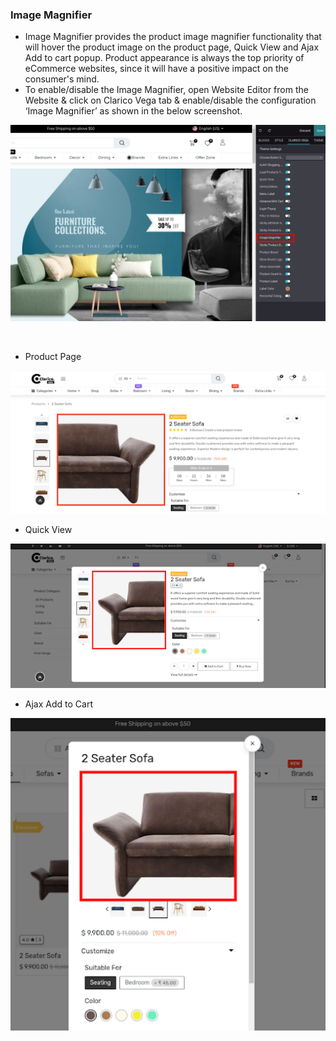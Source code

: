 
### Image Magnifier



* Image Magnifier provides the product image magnifier functionality that will hover the product image on the product page, Quick View and Ajax Add to cart popup. Product appearance is always the top priority of eCommerce websites, since it will have a positive impact on the consumer's mind.
* To enable/disable the Image Magnifier, open Website Editor from the Website & click on Clarico Vega tab & enable/disable the configuration ‘Image Magnifier’ as shown in the below screenshot.


![](./images/40-1.png)


 


* Product Page


![](./images/40-2.png)


* Quick View


![](./images/40-3.png)


* Ajax Add to Cart


![](./images/40-4.png)


 



